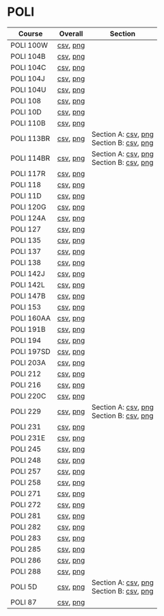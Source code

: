 # POLI

| Course | Overall | Section |
| ------ | ------- | ------- |
| POLI 100W | [csv](https://github.com/UCSD-Historical-Enrollment-Data/2025Winter/blob/main/overall/POLI%20100W.csv), [png](https://raw.githubusercontent.com/UCSD-Historical-Enrollment-Data/2025Winter/main/plot_overall/POLI%20100W.png) |  |
| POLI 104B | [csv](https://github.com/UCSD-Historical-Enrollment-Data/2025Winter/blob/main/overall/POLI%20104B.csv), [png](https://raw.githubusercontent.com/UCSD-Historical-Enrollment-Data/2025Winter/main/plot_overall/POLI%20104B.png) |  |
| POLI 104C | [csv](https://github.com/UCSD-Historical-Enrollment-Data/2025Winter/blob/main/overall/POLI%20104C.csv), [png](https://raw.githubusercontent.com/UCSD-Historical-Enrollment-Data/2025Winter/main/plot_overall/POLI%20104C.png) |  |
| POLI 104J | [csv](https://github.com/UCSD-Historical-Enrollment-Data/2025Winter/blob/main/overall/POLI%20104J.csv), [png](https://raw.githubusercontent.com/UCSD-Historical-Enrollment-Data/2025Winter/main/plot_overall/POLI%20104J.png) |  |
| POLI 104U | [csv](https://github.com/UCSD-Historical-Enrollment-Data/2025Winter/blob/main/overall/POLI%20104U.csv), [png](https://raw.githubusercontent.com/UCSD-Historical-Enrollment-Data/2025Winter/main/plot_overall/POLI%20104U.png) |  |
| POLI 108 | [csv](https://github.com/UCSD-Historical-Enrollment-Data/2025Winter/blob/main/overall/POLI%20108.csv), [png](https://raw.githubusercontent.com/UCSD-Historical-Enrollment-Data/2025Winter/main/plot_overall/POLI%20108.png) |  |
| POLI 10D | [csv](https://github.com/UCSD-Historical-Enrollment-Data/2025Winter/blob/main/overall/POLI%2010D.csv), [png](https://raw.githubusercontent.com/UCSD-Historical-Enrollment-Data/2025Winter/main/plot_overall/POLI%2010D.png) |  |
| POLI 110B | [csv](https://github.com/UCSD-Historical-Enrollment-Data/2025Winter/blob/main/overall/POLI%20110B.csv), [png](https://raw.githubusercontent.com/UCSD-Historical-Enrollment-Data/2025Winter/main/plot_overall/POLI%20110B.png) |  |
| POLI 113BR | [csv](https://github.com/UCSD-Historical-Enrollment-Data/2025Winter/blob/main/overall/POLI%20113BR.csv), [png](https://raw.githubusercontent.com/UCSD-Historical-Enrollment-Data/2025Winter/main/plot_overall/POLI%20113BR.png) | Section A: [csv](https://github.com/UCSD-Historical-Enrollment-Data/2025Winter/blob/main/section/POLI%20113BR_A.csv), [png](https://raw.githubusercontent.com/UCSD-Historical-Enrollment-Data/2025Winter/main/plot_section/POLI%20113BR_A.png)<br>Section B: [csv](https://github.com/UCSD-Historical-Enrollment-Data/2025Winter/blob/main/section/POLI%20113BR_B.csv), [png](https://raw.githubusercontent.com/UCSD-Historical-Enrollment-Data/2025Winter/main/plot_section/POLI%20113BR_B.png) |
| POLI 114BR | [csv](https://github.com/UCSD-Historical-Enrollment-Data/2025Winter/blob/main/overall/POLI%20114BR.csv), [png](https://raw.githubusercontent.com/UCSD-Historical-Enrollment-Data/2025Winter/main/plot_overall/POLI%20114BR.png) | Section A: [csv](https://github.com/UCSD-Historical-Enrollment-Data/2025Winter/blob/main/section/POLI%20114BR_A.csv), [png](https://raw.githubusercontent.com/UCSD-Historical-Enrollment-Data/2025Winter/main/plot_section/POLI%20114BR_A.png)<br>Section B: [csv](https://github.com/UCSD-Historical-Enrollment-Data/2025Winter/blob/main/section/POLI%20114BR_B.csv), [png](https://raw.githubusercontent.com/UCSD-Historical-Enrollment-Data/2025Winter/main/plot_section/POLI%20114BR_B.png) |
| POLI 117R | [csv](https://github.com/UCSD-Historical-Enrollment-Data/2025Winter/blob/main/overall/POLI%20117R.csv), [png](https://raw.githubusercontent.com/UCSD-Historical-Enrollment-Data/2025Winter/main/plot_overall/POLI%20117R.png) |  |
| POLI 118 | [csv](https://github.com/UCSD-Historical-Enrollment-Data/2025Winter/blob/main/overall/POLI%20118.csv), [png](https://raw.githubusercontent.com/UCSD-Historical-Enrollment-Data/2025Winter/main/plot_overall/POLI%20118.png) |  |
| POLI 11D | [csv](https://github.com/UCSD-Historical-Enrollment-Data/2025Winter/blob/main/overall/POLI%2011D.csv), [png](https://raw.githubusercontent.com/UCSD-Historical-Enrollment-Data/2025Winter/main/plot_overall/POLI%2011D.png) |  |
| POLI 120G | [csv](https://github.com/UCSD-Historical-Enrollment-Data/2025Winter/blob/main/overall/POLI%20120G.csv), [png](https://raw.githubusercontent.com/UCSD-Historical-Enrollment-Data/2025Winter/main/plot_overall/POLI%20120G.png) |  |
| POLI 124A | [csv](https://github.com/UCSD-Historical-Enrollment-Data/2025Winter/blob/main/overall/POLI%20124A.csv), [png](https://raw.githubusercontent.com/UCSD-Historical-Enrollment-Data/2025Winter/main/plot_overall/POLI%20124A.png) |  |
| POLI 127 | [csv](https://github.com/UCSD-Historical-Enrollment-Data/2025Winter/blob/main/overall/POLI%20127.csv), [png](https://raw.githubusercontent.com/UCSD-Historical-Enrollment-Data/2025Winter/main/plot_overall/POLI%20127.png) |  |
| POLI 135 | [csv](https://github.com/UCSD-Historical-Enrollment-Data/2025Winter/blob/main/overall/POLI%20135.csv), [png](https://raw.githubusercontent.com/UCSD-Historical-Enrollment-Data/2025Winter/main/plot_overall/POLI%20135.png) |  |
| POLI 137 | [csv](https://github.com/UCSD-Historical-Enrollment-Data/2025Winter/blob/main/overall/POLI%20137.csv), [png](https://raw.githubusercontent.com/UCSD-Historical-Enrollment-Data/2025Winter/main/plot_overall/POLI%20137.png) |  |
| POLI 138 | [csv](https://github.com/UCSD-Historical-Enrollment-Data/2025Winter/blob/main/overall/POLI%20138.csv), [png](https://raw.githubusercontent.com/UCSD-Historical-Enrollment-Data/2025Winter/main/plot_overall/POLI%20138.png) |  |
| POLI 142J | [csv](https://github.com/UCSD-Historical-Enrollment-Data/2025Winter/blob/main/overall/POLI%20142J.csv), [png](https://raw.githubusercontent.com/UCSD-Historical-Enrollment-Data/2025Winter/main/plot_overall/POLI%20142J.png) |  |
| POLI 142L | [csv](https://github.com/UCSD-Historical-Enrollment-Data/2025Winter/blob/main/overall/POLI%20142L.csv), [png](https://raw.githubusercontent.com/UCSD-Historical-Enrollment-Data/2025Winter/main/plot_overall/POLI%20142L.png) |  |
| POLI 147B | [csv](https://github.com/UCSD-Historical-Enrollment-Data/2025Winter/blob/main/overall/POLI%20147B.csv), [png](https://raw.githubusercontent.com/UCSD-Historical-Enrollment-Data/2025Winter/main/plot_overall/POLI%20147B.png) |  |
| POLI 153 | [csv](https://github.com/UCSD-Historical-Enrollment-Data/2025Winter/blob/main/overall/POLI%20153.csv), [png](https://raw.githubusercontent.com/UCSD-Historical-Enrollment-Data/2025Winter/main/plot_overall/POLI%20153.png) |  |
| POLI 160AA | [csv](https://github.com/UCSD-Historical-Enrollment-Data/2025Winter/blob/main/overall/POLI%20160AA.csv), [png](https://raw.githubusercontent.com/UCSD-Historical-Enrollment-Data/2025Winter/main/plot_overall/POLI%20160AA.png) |  |
| POLI 191B | [csv](https://github.com/UCSD-Historical-Enrollment-Data/2025Winter/blob/main/overall/POLI%20191B.csv), [png](https://raw.githubusercontent.com/UCSD-Historical-Enrollment-Data/2025Winter/main/plot_overall/POLI%20191B.png) |  |
| POLI 194 | [csv](https://github.com/UCSD-Historical-Enrollment-Data/2025Winter/blob/main/overall/POLI%20194.csv), [png](https://raw.githubusercontent.com/UCSD-Historical-Enrollment-Data/2025Winter/main/plot_overall/POLI%20194.png) |  |
| POLI 197SD | [csv](https://github.com/UCSD-Historical-Enrollment-Data/2025Winter/blob/main/overall/POLI%20197SD.csv), [png](https://raw.githubusercontent.com/UCSD-Historical-Enrollment-Data/2025Winter/main/plot_overall/POLI%20197SD.png) |  |
| POLI 203A | [csv](https://github.com/UCSD-Historical-Enrollment-Data/2025Winter/blob/main/overall/POLI%20203A.csv), [png](https://raw.githubusercontent.com/UCSD-Historical-Enrollment-Data/2025Winter/main/plot_overall/POLI%20203A.png) |  |
| POLI 212 | [csv](https://github.com/UCSD-Historical-Enrollment-Data/2025Winter/blob/main/overall/POLI%20212.csv), [png](https://raw.githubusercontent.com/UCSD-Historical-Enrollment-Data/2025Winter/main/plot_overall/POLI%20212.png) |  |
| POLI 216 | [csv](https://github.com/UCSD-Historical-Enrollment-Data/2025Winter/blob/main/overall/POLI%20216.csv), [png](https://raw.githubusercontent.com/UCSD-Historical-Enrollment-Data/2025Winter/main/plot_overall/POLI%20216.png) |  |
| POLI 220C | [csv](https://github.com/UCSD-Historical-Enrollment-Data/2025Winter/blob/main/overall/POLI%20220C.csv), [png](https://raw.githubusercontent.com/UCSD-Historical-Enrollment-Data/2025Winter/main/plot_overall/POLI%20220C.png) |  |
| POLI 229 | [csv](https://github.com/UCSD-Historical-Enrollment-Data/2025Winter/blob/main/overall/POLI%20229.csv), [png](https://raw.githubusercontent.com/UCSD-Historical-Enrollment-Data/2025Winter/main/plot_overall/POLI%20229.png) | Section A: [csv](https://github.com/UCSD-Historical-Enrollment-Data/2025Winter/blob/main/section/POLI%20229_A.csv), [png](https://raw.githubusercontent.com/UCSD-Historical-Enrollment-Data/2025Winter/main/plot_section/POLI%20229_A.png)<br>Section B: [csv](https://github.com/UCSD-Historical-Enrollment-Data/2025Winter/blob/main/section/POLI%20229_B.csv), [png](https://raw.githubusercontent.com/UCSD-Historical-Enrollment-Data/2025Winter/main/plot_section/POLI%20229_B.png) |
| POLI 231 | [csv](https://github.com/UCSD-Historical-Enrollment-Data/2025Winter/blob/main/overall/POLI%20231.csv), [png](https://raw.githubusercontent.com/UCSD-Historical-Enrollment-Data/2025Winter/main/plot_overall/POLI%20231.png) |  |
| POLI 231E | [csv](https://github.com/UCSD-Historical-Enrollment-Data/2025Winter/blob/main/overall/POLI%20231E.csv), [png](https://raw.githubusercontent.com/UCSD-Historical-Enrollment-Data/2025Winter/main/plot_overall/POLI%20231E.png) |  |
| POLI 245 | [csv](https://github.com/UCSD-Historical-Enrollment-Data/2025Winter/blob/main/overall/POLI%20245.csv), [png](https://raw.githubusercontent.com/UCSD-Historical-Enrollment-Data/2025Winter/main/plot_overall/POLI%20245.png) |  |
| POLI 248 | [csv](https://github.com/UCSD-Historical-Enrollment-Data/2025Winter/blob/main/overall/POLI%20248.csv), [png](https://raw.githubusercontent.com/UCSD-Historical-Enrollment-Data/2025Winter/main/plot_overall/POLI%20248.png) |  |
| POLI 257 | [csv](https://github.com/UCSD-Historical-Enrollment-Data/2025Winter/blob/main/overall/POLI%20257.csv), [png](https://raw.githubusercontent.com/UCSD-Historical-Enrollment-Data/2025Winter/main/plot_overall/POLI%20257.png) |  |
| POLI 258 | [csv](https://github.com/UCSD-Historical-Enrollment-Data/2025Winter/blob/main/overall/POLI%20258.csv), [png](https://raw.githubusercontent.com/UCSD-Historical-Enrollment-Data/2025Winter/main/plot_overall/POLI%20258.png) |  |
| POLI 271 | [csv](https://github.com/UCSD-Historical-Enrollment-Data/2025Winter/blob/main/overall/POLI%20271.csv), [png](https://raw.githubusercontent.com/UCSD-Historical-Enrollment-Data/2025Winter/main/plot_overall/POLI%20271.png) |  |
| POLI 272 | [csv](https://github.com/UCSD-Historical-Enrollment-Data/2025Winter/blob/main/overall/POLI%20272.csv), [png](https://raw.githubusercontent.com/UCSD-Historical-Enrollment-Data/2025Winter/main/plot_overall/POLI%20272.png) |  |
| POLI 281 | [csv](https://github.com/UCSD-Historical-Enrollment-Data/2025Winter/blob/main/overall/POLI%20281.csv), [png](https://raw.githubusercontent.com/UCSD-Historical-Enrollment-Data/2025Winter/main/plot_overall/POLI%20281.png) |  |
| POLI 282 | [csv](https://github.com/UCSD-Historical-Enrollment-Data/2025Winter/blob/main/overall/POLI%20282.csv), [png](https://raw.githubusercontent.com/UCSD-Historical-Enrollment-Data/2025Winter/main/plot_overall/POLI%20282.png) |  |
| POLI 283 | [csv](https://github.com/UCSD-Historical-Enrollment-Data/2025Winter/blob/main/overall/POLI%20283.csv), [png](https://raw.githubusercontent.com/UCSD-Historical-Enrollment-Data/2025Winter/main/plot_overall/POLI%20283.png) |  |
| POLI 285 | [csv](https://github.com/UCSD-Historical-Enrollment-Data/2025Winter/blob/main/overall/POLI%20285.csv), [png](https://raw.githubusercontent.com/UCSD-Historical-Enrollment-Data/2025Winter/main/plot_overall/POLI%20285.png) |  |
| POLI 286 | [csv](https://github.com/UCSD-Historical-Enrollment-Data/2025Winter/blob/main/overall/POLI%20286.csv), [png](https://raw.githubusercontent.com/UCSD-Historical-Enrollment-Data/2025Winter/main/plot_overall/POLI%20286.png) |  |
| POLI 288 | [csv](https://github.com/UCSD-Historical-Enrollment-Data/2025Winter/blob/main/overall/POLI%20288.csv), [png](https://raw.githubusercontent.com/UCSD-Historical-Enrollment-Data/2025Winter/main/plot_overall/POLI%20288.png) |  |
| POLI 5D | [csv](https://github.com/UCSD-Historical-Enrollment-Data/2025Winter/blob/main/overall/POLI%205D.csv), [png](https://raw.githubusercontent.com/UCSD-Historical-Enrollment-Data/2025Winter/main/plot_overall/POLI%205D.png) | Section A: [csv](https://github.com/UCSD-Historical-Enrollment-Data/2025Winter/blob/main/section/POLI%205D_A.csv), [png](https://raw.githubusercontent.com/UCSD-Historical-Enrollment-Data/2025Winter/main/plot_section/POLI%205D_A.png)<br>Section B: [csv](https://github.com/UCSD-Historical-Enrollment-Data/2025Winter/blob/main/section/POLI%205D_B.csv), [png](https://raw.githubusercontent.com/UCSD-Historical-Enrollment-Data/2025Winter/main/plot_section/POLI%205D_B.png) |
| POLI 87 | [csv](https://github.com/UCSD-Historical-Enrollment-Data/2025Winter/blob/main/overall/POLI%2087.csv), [png](https://raw.githubusercontent.com/UCSD-Historical-Enrollment-Data/2025Winter/main/plot_overall/POLI%2087.png) |  |
